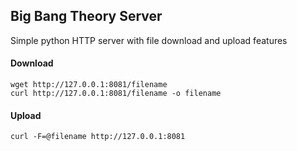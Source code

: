 ## Big Bang Theory Server

Simple python HTTP server with file download and upload features

#### Download

```
wget http://127.0.0.1:8081/filename
curl http://127.0.0.1:8081/filename -o filename
```

#### Upload

`curl -F=@filename http://127.0.0.1:8081`
